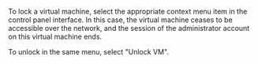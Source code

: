To lock a virtual machine, select the appropriate context menu item in the control panel interface. In this case, the virtual machine ceases to be accessible over the network, and the session of the administrator account on this virtual machine ends.

To unlock in the same menu, select "Unlock VM".
